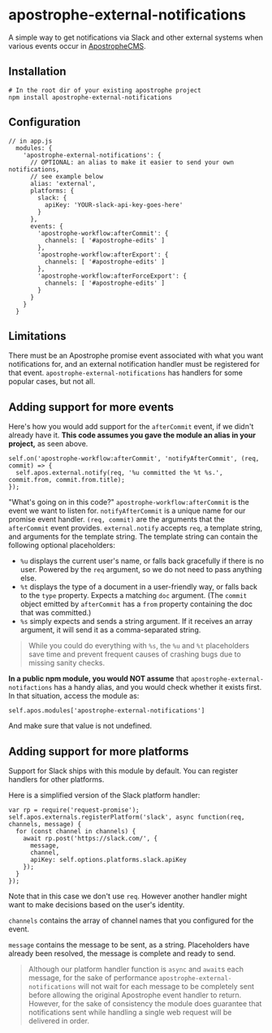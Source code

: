 # apostrophe-external-notifications

A simple way to get notifications via Slack and other external systems when various events occur in [ApostropheCMS](https://apostrophecms.org).

## Installation

```
# In the root dir of your existing apostrophe project
npm install apostrophe-external-notifications
```

## Configuration

```
// in app.js
  modules: {
    'apostrophe-external-notifications': {
      // OPTIONAL: an alias to make it easier to send your own notifications,
      // see example below
      alias: 'external',
      platforms: {
        slack: {
          apiKey: 'YOUR-slack-api-key-goes-here'
        }
      },
      events: {
        'apostrophe-workflow:afterCommit': {
          channels: [ '#apostrophe-edits' ]
        },
        'apostrophe-workflow:afterExport': {
          channels: [ '#apostrophe-edits' ]
        },
        'apostrophe-workflow:afterForceExport': {
          channels: [ '#apostrophe-edits' ]
        }
      }
    }
  }
```

## Limitations

There must be an Apostrophe promise event associated with what you want notifications for, and an external notification handler must be registered for that event. `apostrophe-external-notifications` has handlers for some popular cases, but not all.

## Adding support for more events

Here's how you would add support for the `afterCommit` event, if we didn't already have it. **This code assumes you gave the module an alias in your project,** as seen above.

```
self.on('apostrophe-workflow:afterCommit', 'notifyAfterCommit', (req, commit) => {
  self.apos.external.notify(req, '%u committed the %t %s.', commit.from, commit.from.title);
});
```

"What's going on in this code?" `apostrophe-workflow:afterCommit` is the event we want to listen for. `notifyAfterCommit` is a unique name for our promise event handler. `(req, commit)` are the arguments that the `afterCommit` event provides. `external.notify` accepts `req`, a template string, and arguments for the template string. The template string can contain the following optional placeholders:

* `%u` displays the current user's name, or falls back gracefully if there is no user. Powered by the `req` argument, so we do not need to pass anything else.
* `%t` displays the type of a document in a user-friendly way, or falls back to the `type` property. Expects a matching `doc` argument. (The `commit` object emitted by `afterCommit` has a `from` property containing the doc that was committed.)
* `%s` simply expects and sends a string argument. If it receives an array argument, it will send it as a comma-separated string.

> While you could do everything with `%s`, the `%u` and `%t` placeholders save time and prevent frequent causes of crashing bugs due to missing sanity checks.

**In a public npm module, you would NOT assume** that `apostrophe-external-notifactions` has a handy alias, and you would check whether it exists first. In that situation, access the module as:

```
self.apos.modules['apostrophe-external-notifications']
```

And make sure that value is not undefined.

## Adding support for more platforms

Support for Slack ships with this module by default. You can register handlers for other platforms.

Here is a simplified version of the Slack platform handler:

```
var rp = require('request-promise');
self.apos.externals.registerPlatform('slack', async function(req, channels, message) {
  for (const channel in channels) {
    await rp.post('https://slack.com/', {
      message,
      channel,
      apiKey: self.options.platforms.slack.apiKey
    });
  }
});
```

Note that in this case we don't use `req`. However another handler might want to make decisions based on the user's identity.

`channels` contains the array of channel names that you configured for the event.

`message` contains the message to be sent, as a string. Placeholders have already been resolved, the message is complete and ready to send.

> Although our platform handler function is `async` and `await`s each message, for the sake of performance `apostrophe-external-notifications` will not wait for each message to be completely sent before allowing the original Apostrophe event handler to return. However, for the sake of consistency the module does guarantee that notifications sent while handling a single web request will be delivered in order.

